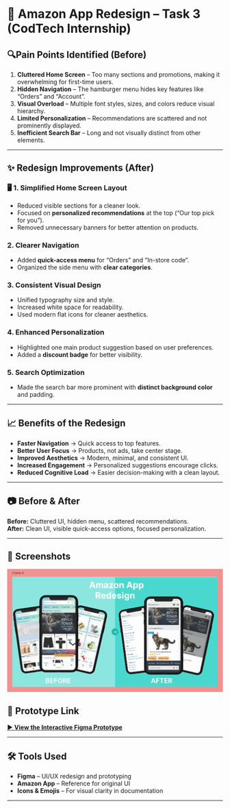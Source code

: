 # 🛒 Amazon App Redesign – Task 3 (CodTech Internship)

## 🔍Pain Points Identified (Before)
1.  **Cluttered Home Screen** – Too many sections and promotions, making it overwhelming for first-time users.  
2.  **Hidden Navigation** – The hamburger menu hides key features like “Orders” and “Account”.  
3.  **Visual Overload** – Multiple font styles, sizes, and colors reduce visual hierarchy.  
4.  **Limited Personalization** – Recommendations are scattered and not prominently displayed.  
5.  **Inefficient Search Bar** – Long and not visually distinct from other elements.  

---

## ✨ Redesign Improvements (After)

### 🖥 1. Simplified Home Screen Layout
- Reduced visible sections for a cleaner look.  
- Focused on **personalized recommendations** at the top (“Our top pick for you”).  
- Removed unnecessary banners for better attention on products.

###  2. Clearer Navigation
- Added **quick-access menu** for “Orders” and “In-store code”.  
- Organized the side menu with **clear categories**.

###  3. Consistent Visual Design
- Unified typography size and style.  
- Increased white space for readability.  
- Used modern flat icons for cleaner aesthetics.

###  4. Enhanced Personalization
- Highlighted one main product suggestion based on user preferences.  
- Added a **discount badge** for better visibility.

###  5. Search Optimization
- Made the search bar more prominent with **distinct background color** and padding.  

---

## 📈 Benefits of the Redesign
-  **Faster Navigation** → Quick access to top features.  
-  **Better User Focus** → Products, not ads, take center stage.  
-  **Improved Aesthetics** → Modern, minimal, and consistent UI.  
-  **Increased Engagement** → Personalized suggestions encourage clicks.  
-  **Reduced Cognitive Load** → Easier decision-making with a clean layout.  

---

## 📷 Before & After
**Before:** Cluttered UI, hidden menu, scattered recommendations.  
**After:** Clean UI, visible quick-access options, focused personalization.

---

## 📸 Screenshots
![Mockups](https://github.com/deepika1163/codetech_internship/blob/main/task3/Screenshot%202025-08-10%20194805.png?raw=true)

## 🔗 Prototype Link
[▶ **View the Interactive Figma Prototype**](https://www.figma.com/proto/YFXOTgUqGwn9lAB4eqNRE4/Untitled?node-id=248-239&t=aESdxpmBx3SbIaCT-1)  

---

## 🛠 Tools Used
- **Figma** – UI/UX redesign and prototyping  
- **Amazon App** – Reference for original UI  
- **Icons & Emojis** – For visual clarity in documentation  

---
